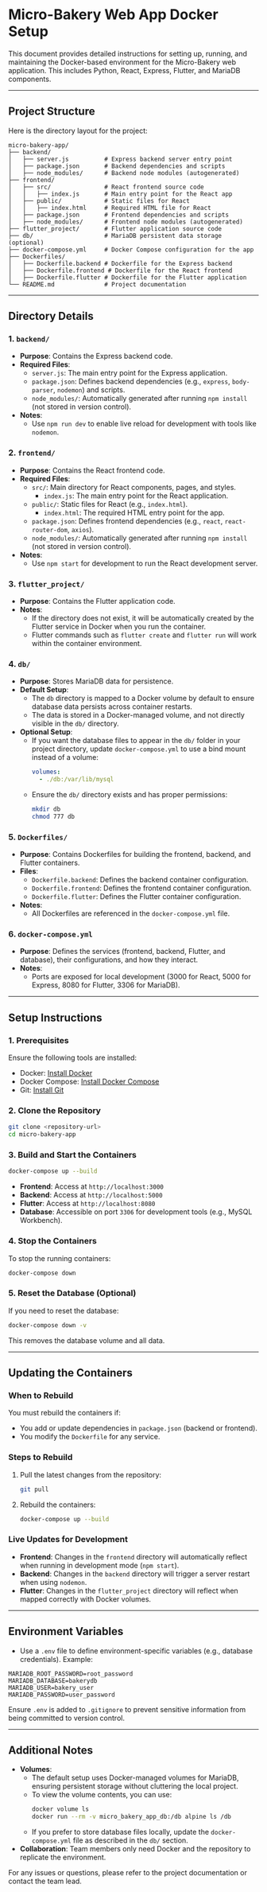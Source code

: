 
# Micro-Bakery Web App Docker Setup

This document provides detailed instructions for setting up, running, and maintaining the Docker-based environment for the Micro-Bakery web application. This includes Python, React, Express, Flutter, and MariaDB components.

---

## Project Structure
Here is the directory layout for the project:

```
micro-bakery-app/
├── backend/
│   ├── server.js          # Express backend server entry point
│   ├── package.json       # Backend dependencies and scripts
│   ├── node_modules/      # Backend node modules (autogenerated)
├── frontend/
│   ├── src/               # React frontend source code
│   │   ├── index.js       # Main entry point for the React app
│   ├── public/            # Static files for React
│   │   ├── index.html     # Required HTML file for React
│   ├── package.json       # Frontend dependencies and scripts
│   ├── node_modules/      # Frontend node modules (autogenerated)
├── flutter_project/       # Flutter application source code
├── db/                    # MariaDB persistent data storage (optional)
├── docker-compose.yml     # Docker Compose configuration for the app
├── Dockerfiles/
│   ├── Dockerfile.backend # Dockerfile for the Express backend
│   ├── Dockerfile.frontend # Dockerfile for the React frontend
│   ├── Dockerfile.flutter # Dockerfile for the Flutter application
└── README.md              # Project documentation
```

---

## Directory Details

### 1. `backend/`
- **Purpose**: Contains the Express backend code.
- **Required Files**:
  - `server.js`: The main entry point for the Express application.
  - `package.json`: Defines backend dependencies (e.g., `express`, `body-parser`, `nodemon`) and scripts.
  - `node_modules/`: Automatically generated after running `npm install` (not stored in version control).
- **Notes**:
  - Use `npm run dev` to enable live reload for development with tools like `nodemon`.

### 2. `frontend/`
- **Purpose**: Contains the React frontend code.
- **Required Files**:
  - `src/`: Main directory for React components, pages, and styles.
    - `index.js`: The main entry point for the React application.
  - `public/`: Static files for React (e.g., `index.html`).
    - `index.html`: The required HTML entry point for the app.
  - `package.json`: Defines frontend dependencies (e.g., `react`, `react-router-dom`, `axios`).
  - `node_modules/`: Automatically generated after running `npm install` (not stored in version control).
- **Notes**:
  - Use `npm start` for development to run the React development server.

### 3. `flutter_project/`
- **Purpose**: Contains the Flutter application code.
- **Notes**:
  - If the directory does not exist, it will be automatically created by the Flutter service in Docker when you run the container.
  - Flutter commands such as `flutter create` and `flutter run` will work within the container environment.

### 4. `db/`
- **Purpose**: Stores MariaDB data for persistence.
- **Default Setup**:
  - The `db` directory is mapped to a Docker volume by default to ensure database data persists across container restarts.
  - The data is stored in a Docker-managed volume, and not directly visible in the `db/` directory.
- **Optional Setup**:
  - If you want the database files to appear in the `db/` folder in your project directory, update `docker-compose.yml` to use a bind mount instead of a volume:
    ```yaml
    volumes:
      - ./db:/var/lib/mysql
    ```
  - Ensure the `db/` directory exists and has proper permissions:
    ```bash
    mkdir db
    chmod 777 db
    ```

### 5. `Dockerfiles/`
- **Purpose**: Contains Dockerfiles for building the frontend, backend, and Flutter containers.
- **Files**:
  - `Dockerfile.backend`: Defines the backend container configuration.
  - `Dockerfile.frontend`: Defines the frontend container configuration.
  - `Dockerfile.flutter`: Defines the Flutter container configuration.
- **Notes**:
  - All Dockerfiles are referenced in the `docker-compose.yml` file.

### 6. `docker-compose.yml`
- **Purpose**: Defines the services (frontend, backend, Flutter, and database), their configurations, and how they interact.
- **Notes**:
  - Ports are exposed for local development (3000 for React, 5000 for Express, 8080 for Flutter, 3306 for MariaDB).

---

## Setup Instructions

### 1. Prerequisites
Ensure the following tools are installed:
- Docker: [Install Docker](https://docs.docker.com/get-docker/)
- Docker Compose: [Install Docker Compose](https://docs.docker.com/compose/install/)
- Git: [Install Git](https://git-scm.com/)

### 2. Clone the Repository
```bash
git clone <repository-url>
cd micro-bakery-app
```

### 3. Build and Start the Containers
```bash
docker-compose up --build
```
- **Frontend**: Access at `http://localhost:3000`
- **Backend**: Access at `http://localhost:5000`
- **Flutter**: Access at `http://localhost:8080`
- **Database**: Accessible on port `3306` for development tools (e.g., MySQL Workbench).

### 4. Stop the Containers
To stop the running containers:
```bash
docker-compose down
```

### 5. Reset the Database (Optional)
If you need to reset the database:
```bash
docker-compose down -v
```
This removes the database volume and all data.

---

## Updating the Containers

### When to Rebuild
You must rebuild the containers if:
- You add or update dependencies in `package.json` (backend or frontend).
- You modify the `Dockerfile` for any service.

### Steps to Rebuild
1. Pull the latest changes from the repository:
   ```bash
   git pull
   ```
2. Rebuild the containers:
   ```bash
   docker-compose up --build
   ```

### Live Updates for Development
- **Frontend**: Changes in the `frontend` directory will automatically reflect when running in development mode (`npm start`).
- **Backend**: Changes in the `backend` directory will trigger a server restart when using `nodemon`.
- **Flutter**: Changes in the `flutter_project` directory will reflect when mapped correctly with Docker volumes.

---

## Environment Variables
- Use a `.env` file to define environment-specific variables (e.g., database credentials). Example:

```
MARIADB_ROOT_PASSWORD=root_password
MARIADB_DATABASE=bakerydb
MARIADB_USER=bakery_user
MARIADB_PASSWORD=user_password
```

Ensure `.env` is added to `.gitignore` to prevent sensitive information from being committed to version control.

---

## Additional Notes
- **Volumes**:
  - The default setup uses Docker-managed volumes for MariaDB, ensuring persistent storage without cluttering the local project.
  - To view the volume contents, you can use:
    ```bash
    docker volume ls
    docker run --rm -v micro_bakery_app_db:/db alpine ls /db
    ```
  - If you prefer to store database files locally, update the `docker-compose.yml` file as described in the `db/` section.
- **Collaboration**: Team members only need Docker and the repository to replicate the environment.

For any issues or questions, please refer to the project documentation or contact the team lead.
